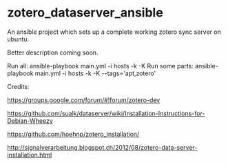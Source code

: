 zotero_dataserver_ansible
=========================

An ansible project which sets up a complete working zotero sync server on ubuntu.

Better description coming soon.

Run all: ansible-playbook main.yml -i hosts -k -K
Run some parts: ansible-playbook main.yml -i hosts -k -K --tags='apt,zotero'


Credits:

https://groups.google.com/forum/#!forum/zotero-dev

https://github.com/sualk/dataserver/wiki/Installation-Instructions-for-Debian-Wheezy

https://github.com/hoehnp/zotero_installation/

http://signalverarbeitung.blogspot.ch/2012/08/zotero-data-server-installation.html
